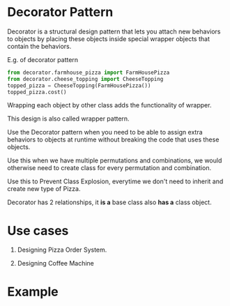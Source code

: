 # Decorator Pattern

Decorator is a structural design pattern that lets you attach 
new behaviors to objects by placing these objects inside special wrapper objects that contain the behaviors.

E.g. of decorator pattern

```python
from decorator.farmhouse_pizza import FarmHousePizza
from decorator.cheese_topping import CheeseTopping
topped_pizza = CheeseTopping(FarmHousePizza())
topped_pizza.cost()
```

Wrapping each object by other class adds the functionality of wrapper.

This design is also called wrapper pattern.


Use the Decorator pattern when you need to be able to assign extra behaviors 
to objects at runtime without breaking the code that uses these objects.

Use this when we have multiple permutations and combinations, we would otherwise need to create class for
every permutation and combination.

Use this to Prevent Class Explosion, everytime we don't need to inherit and create new type of Pizza.

Decorator has 2 relationships, it **is a** base class also **has a** class object.


# Use cases

1. Designing Pizza Order System.

2. Designing Coffee Machine


# Example

```python


```

